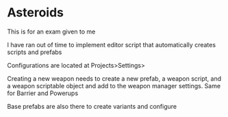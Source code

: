# Asteroids

This is for an exam given to me


I have ran out of time to implement editor script that automatically creates scripts and prefabs

Configurations are located at Projects>Settings>

Creating a new weapon needs to create a new prefab, a weapon script, and a weapon scriptable object and add to the weapon manager settings. 
Same for Barrier and Powerups

Base prefabs are also there to create variants and configure
